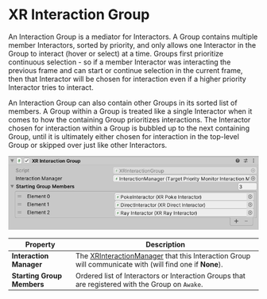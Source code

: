 ﻿# XR Interaction Group

An Interaction Group is a mediator for Interactors. A Group contains multiple member Interactors, sorted by priority, and only allows one Interactor in the Group to interact (hover or select) at a time. Groups first prioritize continuous selection - so if a member Interactor was interacting the previous frame and can start or continue selection in the current frame, then that Interactor will be chosen for interaction even if a higher priority Interactor tries to interact.

An Interaction Group can also contain other Groups in its sorted list of members. A Group within a Group is treated like a single Interactor when it comes to how the containing Group prioritizes interactions. The Interactor chosen for interaction within a Group is bubbled up to the next containing Group, until it is ultimately either chosen for interaction in the top-level Group or skipped over just like other Interactors.

![XRInteractionGroup component](images/xr-interaction-group.png)

| **Property** | **Description** |
|---|---|
| **Interaction Manager** | The [XRInteractionManager](xr-interaction-manager.md) that this Interaction Group will communicate with (will find one if **None**). |
| **Starting Group Members** | Ordered list of Interactors or Interaction Groups that are registered with the Group on `Awake`. |